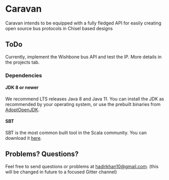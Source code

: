 Caravan
=======================

Caravan intends to be equipped with a fully fledged API for easily creating open source bus protocols in Chisel based designs

## ToDo

Currently, implement the Wishbone bus API and test the IP. More details in the projects tab.

### Dependencies

#### JDK 8 or newer

We recommend LTS releases Java 8 and Java 11. You can install the JDK as recommended by your operating system, or use the prebuilt binaries from [AdoptOpenJDK](https://adoptopenjdk.net/).

#### SBT

SBT is the most common built tool in the Scala community. You can download it [here](https://www.scala-sbt.org/download.html).


## Problems? Questions?

Feel free to send questions or problems at hadirkhan10@gmail.com. (this will be changed in future to a focused Gitter channel)

